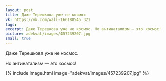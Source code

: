 ```yaml
---
layout: post
title: Даже Терешкова уже не космос
vk: https://vk.com/wall-166188545_321
tags: 
excerpt: Даже Терешкова уже не космос. Но антинатализм — это космос!
picture: adekvat/images/457239207.jpg
small: true
---
```

Даже Терешкова уже не космос.

Но антинатализм — это космос!

{% include image.html image="adekvat/images/457239207.jpg" %}